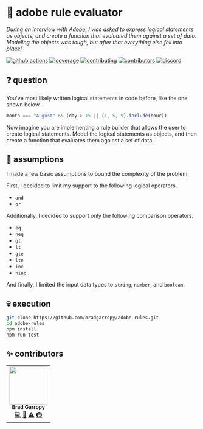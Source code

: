 # 🧠 adobe rule evaluator

_During an interview with [Adobe][adobe], I was asked to express logical statements as objects, and create a function that evaluated them against a set of data. Modeling the objects was tough, but after that everything else fell into place!_

[![github actions][github-actions-badge]][github-actions]
[![coverage][codecov-badge]][codecov]
[![contributing][contributing-badge]][contributing]
[![contributors][contributors-badge]][contributors]
[![discord][discord-badge]][discord]

## ❓ question

You've most likely written logical statements in code before, like the one shown below.

```javascript
month === "August" && (day > 15 || [1, 5, 9].include(hour))
```

Now imagine you are implementing a rule builder that allows the user to create logical statements. Model the logical statements as objects, and then create a function that evaluates them against a set of data.

## 🤔 assumptions

I made a few basic assumptions to bound the complexity of the problem.

First, I decided to limit my support to the following logical operators.

-   `and`
-   `or`

Additionally, I decided to support only the following comparison operators.

-   `eq`
-   `neq`
-   `gt`
-   `lt`
-   `gte`
-   `lte`
-   `inc`
-   `ninc`

And finally, I limited the input data types to `string`, `number`, and `boolean`.

## 💀 execution

```bash
git clone https://github.com/bradgarropy/adobe-rules.git
cd adobe-rules
npm install
npm run test
```

## ✨ contributors

<!-- ALL-CONTRIBUTORS-LIST:START - Do not remove or modify this section -->
<!-- prettier-ignore-start -->
<!-- markdownlint-disable -->
<table>
  <tr>
    <td align="center"><a href="https://bradgarropy.com"><img src="https://avatars.githubusercontent.com/u/11336745?v=4?s=100" width="100px;" alt=""/><br /><sub><b>Brad Garropy</b></sub></a><br /><a href="https://github.com/bradgarropy/adobe-rules/commits?author=bradgarropy" title="Code">💻</a> <a href="https://github.com/bradgarropy/adobe-rules/commits?author=bradgarropy" title="Documentation">📖</a> <a href="https://github.com/bradgarropy/adobe-rules/commits?author=bradgarropy" title="Tests">⚠️</a> <a href="#infra-bradgarropy" title="Infrastructure (Hosting, Build-Tools, etc)">🚇</a></td>
  </tr>
</table>

<!-- markdownlint-restore -->
<!-- prettier-ignore-end -->

<!-- ALL-CONTRIBUTORS-LIST:END -->

[codecov]: https://app.codecov.io/gh/bradgarropy/adobe-rules
[contributing]: https://github.com/bradgarropy/adobe-rules/blob/master/contributing.md
[contributors]: #-contributors
[codecov-badge]: https://img.shields.io/codecov/c/github/bradgarropy/adobe-rules?style=flat-square
[contributing-badge]: https://img.shields.io/badge/PRs-welcome-success?style=flat-square
[contributors-badge]: https://img.shields.io/github/all-contributors/bradgarropy/adobe-rules?style=flat-square
[issues]: https://github.com/bradgarropy/adobe-rules/issues
[twitter]: https://twitter.com/bradgarropy
[ama]: https://bradgarropy.com/ama
[github-actions]: https://github.com/bradgarropy/adobe-rules/actions
[github-actions-badge]: https://img.shields.io/github/workflow/status/bradgarropy/adobe-rules/%F0%9F%9A%80%20release?style=flat-square
[discord]: https://bradgarropy.com/discord
[discord-badge]: https://img.shields.io/discord/748196643140010015?style=flat-square
[adobe]: https://www.adobe.com
